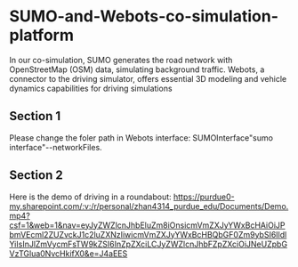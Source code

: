 # SUMO-and-Webots-co-simulation-platform
In our co-simulation, SUMO generates the road network with OpenStreetMap (OSM) data, simulating background traffic. Webots, a connector to the driving simulator, offers essential 3D modeling and vehicle dynamics capabilities for driving simulations

## Section 1
Please change the foler path in Webots interface: SUMOInterface"sumo interface"--networkFiles.

## Section 2
Here is the demo of driving in a roundabout: https://purdue0-my.sharepoint.com/:v:/r/personal/zhan4314_purdue_edu/Documents/Demo.mp4?csf=1&web=1&nav=eyJyZWZlcnJhbEluZm8iOnsicmVmZXJyYWxBcHAiOiJPbmVEcml2ZUZvckJ1c2luZXNzIiwicmVmZXJyYWxBcHBQbGF0Zm9ybSI6IldlYiIsInJlZmVycmFsTW9kZSI6InZpZXciLCJyZWZlcnJhbFZpZXciOiJNeUZpbGVzTGlua0NvcHkifX0&e=J4aEES


